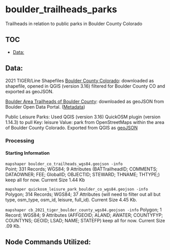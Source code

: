 # boulder_trailheads_parks
Trailheads in relation to public parks in Boulder County Colorado

## TOC
- [Data:](#Data:)

## Data:
 2021 TIGER/Line Shapefiles
 [Boulder County Colorado](https://www.census.gov/cgi-bin/geo/shapefiles/index.php?year=2021&layergroup=County+Subdivisions): downloaded as shapefile, opened in QGIS (version 3.16) filtered for Boulder County CO and exported as geoJSON.  

[Boulder Area Trailheads of Boulder County](https://opendata-bouldercounty.hub.arcgis.com/datasets/bouldercounty::boulder-area-trailheads/about):
downloaded as geoJSON from Boulder Open Data Portal. ([Metadata](https://www.arcgis.com/sharing/rest/content/items/3a950053bbef46c6a3c2abe3aceee3de/info/metadata/metadata.xml?format=default&output=html))  

Public Leisure Parks: Used QGIS (version 3.16) QuickOSM plugin (version 1.14.3) to pull Key: leisure Value: park from OpenStreetMaps within the area of Boulder County Colorado. Exported from QGIS as [geoJSON](data/boulder_co_trailheads_wgs84.geojson)

### Processing

#### Starting Information
`mapshaper boulder_co_trailheads_wgs84.geojson -info`  
Point; 331 Records; WGS84; 9 Attributes (BATTrailheadID; COMMENTS; DATAOWNER; FEE; GlobalID; OBJECTID; STEWARD; THNAME; THTYPE;) keep all for now. Current Size 1.44 Kb

`mapshaper quickosm_leisure_park_boulder_co_wgs84.geojson -info`
Polygon; 314 Records; WGS84; 37 Attributes (will need to filter out all but type, osm_type, osm_id, leisure, full_id). Current Size  4.45 Kb.

`mapshaper cb_2021_tiger_boulder_county_wgs84.geojson -info`
Polygon; 1 Record; WGS84; 9 Attributes (AFFGEOID; ALAND; AWATER; COUNTYFYP; COUNTYNS; GEOID; LSAD; NAME; STATEFP) keep all for now. Current Size .09 Kb.

## Node Commands Utilized:



